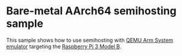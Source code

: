 # Bare-metal AArch64 semihosting sample

This sample shows how to use semihosting with
[QEMU Arm System emulator](https://www.qemu.org/docs/master/system/target-arm.html)
targeting the
[Raspberry Pi 3 Model B](https://www.qemu.org/docs/master/system/arm/raspi.html).
